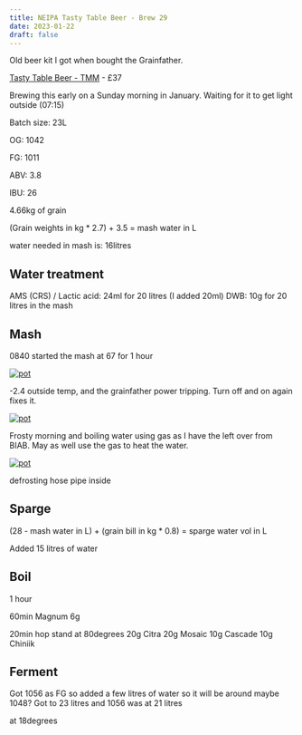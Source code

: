 ```yaml
---
title: NEIPA Tasty Table Beer - Brew 29
date: 2023-01-22
draft: false 
---
```


<!-- [https://www.brewersfriend.com/homebrew/recipe/view/1289160/kingston-jpa](https://www.brewersfriend.com/homebrew/recipe/view/1289160/kingston-jpa)  -->
<!-- [![pot](/images/2022-10-08/6.jpg "treatment")](/images/2022-10-08/6.jpg) -->

Old beer kit I got when bought the Grainfather.

[Tasty Table Beer - TMM](https://www.themaltmiller.co.uk/product/tasty-table-beer/) - £37

Brewing this early on a Sunday morning in January. Waiting for it to get light outside (07:15)

Batch size: 23L

OG: 1042

FG: 1011

ABV: 3.8

IBU: 26


4.66kg of grain

(Grain weights in kg * 2.7) + 3.5 = mash water in L

water needed in mash is: 16litres

## Water treatment
AMS (CRS) / Lactic acid: 24ml for 20 litres (I added 20ml)
DWB: 10g for 20 litres in the mash 


## Mash

0840 started the mash at 67 for 1 hour

[![pot](/images/2023-01-22/1.jpg "cold")](/images/2023-01-22/1.jpg)

-2.4 outside temp, and the grainfather power tripping. Turn off and on again fixes it.

[![pot](/images/2023-01-22/2.jpg "cold")](/images/2023-01-22/2.jpg)

Frosty morning and boiling water using gas as I have the left over from BIAB. May as well use the gas to heat the water.

[![pot](/images/2023-01-22/3.jpg "cold")](/images/2023-01-22/3.jpg)

defrosting hose pipe inside

## Sparge

(28 - mash water in L) + (grain bill in kg * 0.8) = sparge water vol in L 

Added 15 litres of water

## Boil

1 hour

60min Magnum 6g

20min hop stand at 80degrees
20g Citra
20g Mosaic
10g Cascade
10g Chiniik

## Ferment

Got 1056 as FG so added a few litres of water so it will be around maybe 1048? Got to 23 litres and 1056 was at 21 litres

at 18degrees


